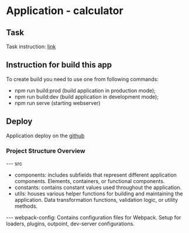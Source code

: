 # Application - calculator

## Task

Task instruction: [link](https://docs.google.com/document/d/1zpXXeSae-BlcxPKgw3DhxZA92cspVailrPYoaXSYrW8/edit?pli=1&tab=t.0)

## Instruction for build this app

To create build you need to use one from following commands:

- npm run build:prod (build application in production mode);
- npm run build:dev (build application in development mode);
- npm run serve (starting webserver)

## Deploy

Application deploy on the [github](https://kelzerock.github.io/calculator/)

### Project Structure Overview

--- src

- components: includes subfields that represent different application components. Elements, containers, or functional components.
- constants: contains constant values used throughout the application.
- utils: houses various helper functions for building and maintaining the application. Data transformation functions, validation logic, or utility methods.

--- webpack-config: Contains configuration files for Webpack. Setup for loaders, plugins, outpoint, dev-server configurations.
